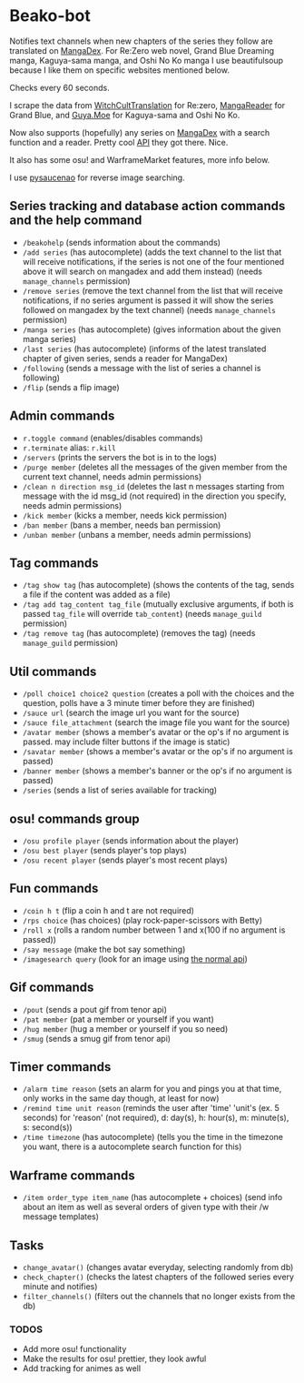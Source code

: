 # Beako-bot

Notifies text channels when new chapters of the series they follow are translated on [MangaDex](https://mangadex.org). For Re:Zero web novel, Grand Blue Dreaming manga, Kaguya-sama manga, and Oshi No Ko manga I use beautifulsoup because I like them on specific websites mentioned below.

Checks every 60 seconds.

I scrape the data from [WitchCultTranslation](https://witchculttranslation.com/) for Re:zero, [MangaReader](https://mangareader.to) for Grand Blue, and [Guya.Moe](https://guya.moe) for Kaguya-sama and Oshi No Ko.

Now also supports (hopefully) any series on [MangaDex](https://mangadex.org) with a search function and a reader. Pretty cool [API](https://api.mangadex.org/swagger.html#/) they got there. Nice.

It also has some osu! and WarframeMarket features, more info below.

I use [pysaucenao](https://github.com/FujiMakoto/pysaucenao) for reverse image searching.

## Series tracking and database action commands and the help command

- `/beakohelp` (sends information about the commands)
- `/add series` (has autocomplete) (adds the text channel to the list that will receive notifications, if the series is not one of the four mentioned above it will search on mangadex and add them instead)  (needs `manage_channels` permission)
- `/remove series` (remove the text channel from the list that will receive notifications, if no series argument is passed it will show the series followed on mangadex by the text channel) (needs `manage_channels` permission)
- `/manga series` (has autocomplete) (gives information about the given manga series)
- `/last series` (has autocomplete) (informs of the latest translated chapter of given series, sends a reader for MangaDex)
- `/following` (sends a message with the list of series a channel is following)
- `/flip` (sends a flip image)

## Admin commands

- `r.toggle command` (enables/disables commands)
- `r.terminate` alias: `r.kill`
- `/servers` (prints the servers the bot is in to the logs)
- `/purge member` (deletes all the messages of the given member from the current text channel, needs admin permissions)
- `/clean n direction msg_id` (deletes the last n messages starting from message with the id msg_id (not required) in the direction you specify, needs admin permissions)
- `/kick member` (kicks a member, needs kick permission)
- `/ban member` (bans a member, needs ban permission)
- `/unban member` (unbans a member, needs admin permissions)

## Tag commands

- `/tag show tag` (has autocomplete) (shows the contents of the tag, sends a file if the content was added as a file)
- `/tag add tag_content tag_file` (mutually exclusive arguments, if both is passed `tag_file` will override `tab_content`) (needs `manage_guild` permission)
- `/tag remove tag` (has autocomplete) (removes the tag) (needs `manage_guild` permission)

## Util commands

- `/poll choice1 choice2 question` (creates a poll with the choices and the question, polls have a 3 minute timer before they are finished)
- `/sauce url` (search the image url you want for the source)
- `/sauce file_attachment` (search the image file you want for the source)
- `/avatar member` (shows a member's avatar or the op's if no argument is passed. may include filter buttons if the image is static)
- `/savatar member` (shows a member's avatar or the op's if no argument is passed)
- `/banner member` (shows a member's banner or the op's if no argument is passed)
- `/series` (sends a list of series available for tracking)

## osu! commands group

- `/osu profile player` (sends information about the player)
- `/osu best player` (sends player's top plays)
- `/osu recent player` (sends player's most recent plays)

## Fun commands

- `/coin h t` (flip a coin h and t are not required)
- `/rps choice` (has choices) (play rock-paper-scissors with Betty)
- `/roll x` (rolls a random number between 1 and x(100 if no argument is passed))
- `/say message` (make the bot say something)
- `/imagesearch query` (look for an image using [the normal api](https://normal-api.tk/))

## Gif commands

- `/pout` (sends a pout gif from tenor api)
- `/pat member` (pat a member or yourself if you want)
- `/hug member` (hug a member or yourself if you so need)
- `/smug` (sends a smug gif from tenor api)

## Timer commands

- `/alarm time reason` (sets an alarm for you and pings you at that time, only works in the same day though, at least for now)
- `/remind time unit reason` (reminds the user after 'time' 'unit's (ex. 5 seconds) for 'reason' (not required), d: day(s), h: hour(s), m: minute(s), s: second(s))
- `/time timezone` (has autocomplete) (tells you the time in the timezone you want, there is a autocomplete search function for this)

## Warframe commands

- `/item order_type item_name` (has autocomplete + choices) (send info about an item as well as several orders of given type with their /w message templates)

## Tasks

- `change_avatar()` (changes avatar everyday, selecting randomly from db)
- `check_chapter()` (checks the latest chapters of the followed series every minute and notifies)
- `filter_channels()` (filters out the channels that no longer exists from the db)

### TODOS

- Add more osu! functionality
- Make the results for osu! prettier, they look awful
- Add tracking for animes as well
